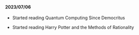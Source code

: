 #### 2023/07/06

* Started reading Quantum Computing Since Democritus

* Started reading Harry Potter and the Methods of Rationality
